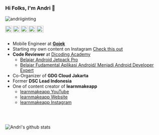 ### Hi Folks, I'm Andri 👋
<p align="left"> <img src="https://komarev.com/ghpvc/?username=andriiginting" alt="andriiginting" /> </p>
<a href="https://linkedin.com/in/andriigintig">
  <img align="left" alt="Andrii's Linkdein" width="22px" src="https://cdn.jsdelivr.net/npm/simple-icons@v3/icons/linkedin.svg" />
</a>
<a href="https://medium.com/@andris.ginting">
  <img align="left" alt="Andrii's Medium" width="22px" src="https://cdn.jsdelivr.net/npm/simple-icons@v3/icons/medium.svg" />
</a>

<a href="https://github.com/andriiginting">
  <img align="left" alt="Andrii's Github" width="22px" src="https://cdn.jsdelivr.net/npm/simple-icons@v3/icons/github.svg" />
</a>
<a href="https://instagram.com/andriiginting/">
  <img align="left" alt="Andrii's Instagram" width="22px" src="https://cdn.jsdelivr.net/npm/simple-icons@v3/icons/instagram.svg" />
</a>
<a href="https://bit.ly/channelAndrii">
  <img align="left" alt="Andrii's Youtube" width="22px" src="https://cdn.jsdelivr.net/npm/simple-icons@v3/icons/youtube.svg" />
</a>

<br/>
<br/> 

- Mobile Engineer at [**Gojek**](https://www.gojek.io/)
- Starting my own content on Instagram [Check this out](https://www.instagram.com/andriiginting/)
-  **Code Reviewer** at [Dicoding Academy](https://dicoding.com) 
    - [Belajar Android Jetpack Pro](https://www.dicoding.com/academies/129)
    - [Belajar Fudamental Aplikasi Android/ Menjadi Android Developer Expert](https://www.dicoding.com/academies/14)
-  Co-Organizer of **GDG Cloud Jakarta** 
-  Former **DSC Lead Indonesia**
-  One of content creator of **learnmakeapp** 
     - [learnmakeapp YouTube](https://www.youtube.com/channel/UC7CAmna4bcOtl1tCfsVHjCQ)
     - [learnmakeapp Website](https://learnmake.app)
     - [learnmakeapp Instagram](https://www.instagram.com/learnmake.app/)

<br/>
<br/> 

![Andri's github stats](https://github-readme-stats.vercel.app/api?username=andriiginting&show_icons=true&hide=["prs","issues","contribs"])

